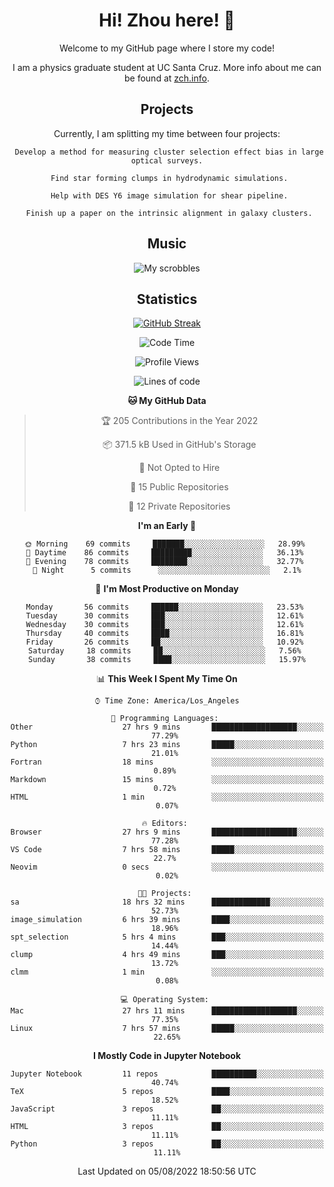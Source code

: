 <div align="center">
<h1> Hi! Zhou here! 👋 </h1>


Welcome to my GitHub page where I store my code! 

I am a physics graduate student at UC Santa Cruz. More info about me can be found at [zch.info](www.zch.info).

## Projects

Currently, I am splitting my time between four projects:
```
 Develop a method for measuring cluster selection effect bias in large optical surveys.
 
 Find star forming clumps in hydrodynamic simulations.
 
 Help with DES Y6 image simulation for shear pipeline.
 
 Finish up a paper on the intrinsic alignment in galaxy clusters.
```

## Music
![My scrobbles](https://lastfm-recently-played.vercel.app/api?user=zchvsre)


## Statistics

[![GitHub Streak](https://github-readme-streak-stats.herokuapp.com/?user=zhouconghao&theme=highcontrast)](https://git.io/streak-stats)

<!--START_SECTION:waka-->
![Code Time](http://img.shields.io/badge/Code%20Time-165%20hrs%2024%20mins-blue)

![Profile Views](http://img.shields.io/badge/Profile%20Views-103-blue)

![Lines of code](https://img.shields.io/badge/From%20Hello%20World%20I%27ve%20Written-603%20Thousand%20lines%20of%20code-blue)

**🐱 My GitHub Data** 

> 🏆 205 Contributions in the Year 2022
 > 
> 📦 371.5 kB Used in GitHub's Storage 
 > 
> 🚫 Not Opted to Hire
 > 
> 📜 15 Public Repositories 
 > 
> 🔑 12 Private Repositories  
 > 
**I'm an Early 🐤** 

```text
🌞 Morning    69 commits     ███████░░░░░░░░░░░░░░░░░░   28.99% 
🌆 Daytime    86 commits     █████████░░░░░░░░░░░░░░░░   36.13% 
🌃 Evening    78 commits     ████████░░░░░░░░░░░░░░░░░   32.77% 
🌙 Night      5 commits      ░░░░░░░░░░░░░░░░░░░░░░░░░   2.1%

```
📅 **I'm Most Productive on Monday** 

```text
Monday       56 commits     ██████░░░░░░░░░░░░░░░░░░░   23.53% 
Tuesday      30 commits     ███░░░░░░░░░░░░░░░░░░░░░░   12.61% 
Wednesday    30 commits     ███░░░░░░░░░░░░░░░░░░░░░░   12.61% 
Thursday     40 commits     ████░░░░░░░░░░░░░░░░░░░░░   16.81% 
Friday       26 commits     ██░░░░░░░░░░░░░░░░░░░░░░░   10.92% 
Saturday     18 commits     ██░░░░░░░░░░░░░░░░░░░░░░░   7.56% 
Sunday       38 commits     ████░░░░░░░░░░░░░░░░░░░░░   15.97%

```


📊 **This Week I Spent My Time On** 

```text
⌚︎ Time Zone: America/Los_Angeles

💬 Programming Languages: 
Other                    27 hrs 9 mins       ███████████████████░░░░░░   77.29% 
Python                   7 hrs 23 mins       █████░░░░░░░░░░░░░░░░░░░░   21.01% 
Fortran                  18 mins             ░░░░░░░░░░░░░░░░░░░░░░░░░   0.89% 
Markdown                 15 mins             ░░░░░░░░░░░░░░░░░░░░░░░░░   0.72% 
HTML                     1 min               ░░░░░░░░░░░░░░░░░░░░░░░░░   0.07%

🔥 Editors: 
Browser                  27 hrs 9 mins       ███████████████████░░░░░░   77.28% 
VS Code                  7 hrs 58 mins       █████░░░░░░░░░░░░░░░░░░░░   22.7% 
Neovim                   0 secs              ░░░░░░░░░░░░░░░░░░░░░░░░░   0.02%

🐱‍💻 Projects: 
sa                       18 hrs 32 mins      █████████████░░░░░░░░░░░░   52.73% 
image_simulation         6 hrs 39 mins       ████░░░░░░░░░░░░░░░░░░░░░   18.96% 
spt_selection            5 hrs 4 mins        ███░░░░░░░░░░░░░░░░░░░░░░   14.44% 
clump                    4 hrs 49 mins       ███░░░░░░░░░░░░░░░░░░░░░░   13.72% 
clmm                     1 min               ░░░░░░░░░░░░░░░░░░░░░░░░░   0.08%

💻 Operating System: 
Mac                      27 hrs 11 mins      ███████████████████░░░░░░   77.35% 
Linux                    7 hrs 57 mins       █████░░░░░░░░░░░░░░░░░░░░   22.65%

```

**I Mostly Code in Jupyter Notebook** 

```text
Jupyter Notebook         11 repos            ██████████░░░░░░░░░░░░░░░   40.74% 
TeX                      5 repos             ████░░░░░░░░░░░░░░░░░░░░░   18.52% 
JavaScript               3 repos             ██░░░░░░░░░░░░░░░░░░░░░░░   11.11% 
HTML                     3 repos             ██░░░░░░░░░░░░░░░░░░░░░░░   11.11% 
Python                   3 repos             ██░░░░░░░░░░░░░░░░░░░░░░░   11.11%

```



 Last Updated on 05/08/2022 18:50:56 UTC
<!--END_SECTION:waka-->

<!-- ![](https://raw.githubusercontent.com/zhouconghao/github-stats/master/generated/overview.svg#gh-dark-mode-only)
![](https://raw.githubusercontent.com/zhouconghao/github-stats/master/generated/overview.svg#gh-light-mode-only)

![](https://raw.githubusercontent.com/zhouconghao/github-stats/master/generated/languages.svg#gh-dark-mode-only)
![](https://raw.githubusercontent.com/zhouconghao/github-stats/master/generated/languages.svg#gh-light-mode-only) -->

</div>


<!--
**zchvsre/zchvsre** is a ✨ _special_ ✨ repository because its `README.md` (this file) appears on your GitHub profile.

Here are some ideas to get you started:

- 🔭 I’m currently working on ...
- 🌱 I’m currently learning ...
- 👯 I’m looking to collaborate on ...
- 🤔 I’m looking for help with ...
- 💬 Ask me about ...
- 📫 How to reach me: ...
- 😄 Pronouns: ...
- ⚡ Fun fact: ...
-->
 
 </p>
